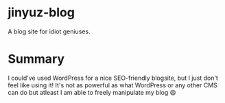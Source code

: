 # jinyuz-blog
A blog site for idiot geniuses.

# Summary
I could've used WordPress for a nice SEO-friendly blogsite, but I just don't feel like using it!
It's not as powerful as what WordPress or any other CMS can do but atleast I am able to freely
manipulate my blog :smile:
